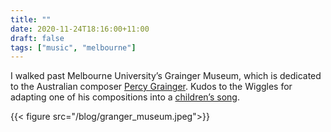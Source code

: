 ```yaml
---
title: ""
date: 2020-11-24T18:16:00+11:00
draft: false
tags: ["music", "melbourne"]
---
```

I walked past Melbourne University’s Grainger Museum, which is dedicated to the Australian composer [Percy Grainger](https://en.wikipedia.org/wiki/Percy_Grainger). Kudos to the Wiggles for adapting one of his compositions into a [children’s song](https://wiggles.fandom.com/wiki/When_I_Hear_the_Music_of_the_Orchestra).

{{< figure src="/blog/granger_museum.jpeg">}}
